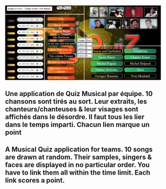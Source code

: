 ![alt text](https://github.com/dvdmnc/MusiQuiz-App-Django-JS/blob/main/musiquiz%20v3.PNG?raw=true)

## Une application de Quiz Musical par équipe. 10 chansons sont tirés au sort. Leur extraits, les chanteurs/chanteuses & leur visages sont affichés dans le désordre. Il faut tous les lier dans le temps imparti. Chacun lien marque un point
## A Musical Quiz application for teams. 10 songs are drawn at random. Their samples, singers & faces are displayed in no particular order. You have to link them all within the time limit. Each link scores a point.
